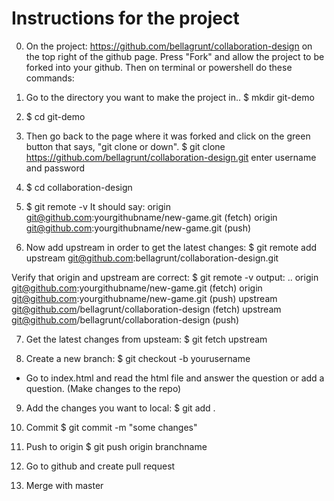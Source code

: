 # Instructions for the project

0. On the project: https://github.com/bellagrunt/collaboration-design on the top right of the github page. 
Press "Fork" and allow the project to be forked into your github. Then on terminal or powershell do these commands:
1. Go to the directory you want to make the project in.. 
$ mkdir git-demo

2. $ cd git-demo

3. Then go back to the page where it was forked and click on the green button that says, "git clone or down".
$ git clone https://github.com/bellagrunt/collaboration-design.git
enter username and password

4. $ cd collaboration-design

5. $ git remote -v
It should say:
origin	git@github.com:yourgithubname/new-game.git (fetch)
origin	git@github.com:yourgithubname/new-game.git (push)

6. Now add upstream in order to get the latest changes:
$ git remote add upstream git@github.com:bellagrunt/collaboration-design.git

Verify that origin and upstream are correct:
$ git remote -v
output: ..
origin	git@github.com:yourgithubname/new-game.git (fetch)
origin	git@github.com:yourgithubname/new-game.git (push)
upstream git@github.com/bellagrunt/collaboration-design (fetch)
upstream git@github.com/bellagrunt/collaboration-design (push)

7. Get the latest changes from upsteam:
$ git fetch upstream

8. Create a new branch:
$ git checkout -b yourusername

- Go to index.html and read the html file and answer the question or add a question. 
(Make changes to the repo)

9. Add the changes you want to local:
$ git add .

10. Commit
$ git commit -m "some changes"

11. Push to origin
$ git push origin branchname

12. Go to github and create pull request

13. Merge with master
<!-- 
13. back to terminal and do:
$ git rebase upstream/master
$ git checkout master
$ git merge upstream/master -->

